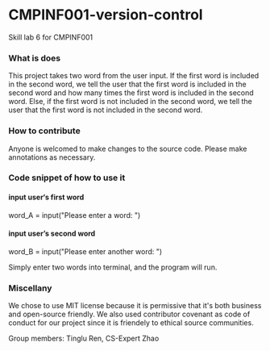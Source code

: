 # CMPINF001-version-control
Skill lab 6 for CMPINF001

### What is does
This project takes two word from the user input. If the first word is included in the second word, we tell the user that the first word is included in the second word and how many times the first word is included in the second word. Else, if the first word is not included in the second word, we tell the user that the first word is not included in the second word.

### How to contribute
Anyone is welcomed to make changes to the source code. Please make annotations as necessary.

### Code snippet of how to use it
#### input user‘s first word
word_A = input("Please enter a word: ")
#### input user’s second word
word_B = input("Please enter another word: ")

Simply enter two words into terminal, and the program will run. 

### Miscellany
We chose to use MIT license because it is permissive that it's both business and open-source friendly. We also used contributor covenant as code of conduct for our project since it is friendely to ethical source communities.

Group members:
Tinglu Ren, CS-Expert Zhao
